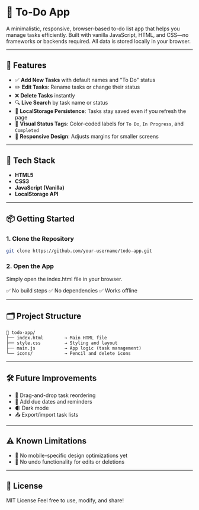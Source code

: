 # 📝 To-Do App

A minimalistic, responsive, browser-based to-do list app that helps you manage tasks efficiently. Built with vanilla JavaScript, HTML, and CSS—no frameworks or backends required. All data is stored locally in your browser.

---

## 🚀 Features

- ✅ **Add New Tasks** with default names and "To Do" status  
- ✏️ **Edit Tasks**: Rename tasks or change their status  
- ❌ **Delete Tasks** instantly  
- 🔍 **Live Search** by task name or status  
- 💾 **LocalStorage Persistence**: Tasks stay saved even if you refresh the page  
- 🎨 **Visual Status Tags**: Color-coded labels for `To Do`, `In Progress`, and `Completed`  
- 📱 **Responsive Design**: Adjusts margins for smaller screens  

---

## 🧰 Tech Stack

- **HTML5**  
- **CSS3**  
- **JavaScript (Vanilla)**  
- **LocalStorage API**

---

## 📦 Getting Started

### 1. Clone the Repository

```bash
git clone https://github.com/your-username/todo-app.git
```
### 2. Open the App
Simply open the index.html file in your browser.

✅ No build steps
✅ No dependencies
✅ Works offline

---

## 🗂️ Project Structure
``` 
📁 todo-app/
├── index.html        → Main HTML file
├── style.css         → Styling and layout
├── main.js           → App logic (task management)
└── icons/            → Pencil and delete icons
```

---

## 🛠 Future Improvements
- 🔁 Drag-and-drop task reordering
- 📅 Add due dates and reminders
- 🌒 Dark mode
- 📤 Export/import task lists

---

## ⚠ Known Limitations
- 📱 No mobile-specific design optimizations yet
- 🔄 No undo functionality for edits or deletions

---

## 📃 License
MIT License
Feel free to use, modify, and share!
